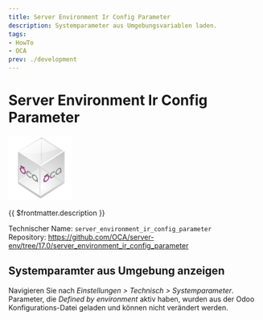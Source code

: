 ```yaml
---
title: Server Environment Ir Config Parameter
description: Systemparameter aus Umgebungsvariablen laden.
tags:
- HowTo
- OCA
prev: ./development
---
```

# Server Environment Ir Config Parameter
![icon_oca_app](attachments/icon_oca_app.png)

{{ $frontmatter.description }}

Technischer Name: `server_environment_ir_config_parameter`\
Repository: <https://github.com/OCA/server-env/tree/17.0/server_environment_ir_config_parameter>

## Systemparamter aus Umgebung anzeigen

Navigieren Sie nach *Einstellungen > Technisch > Systemparameter*. Parameter, die  *Defined by environment* aktiv haben, wurden aus der Odoo Konfigurations-Datei geladen und können nicht verändert werden.
